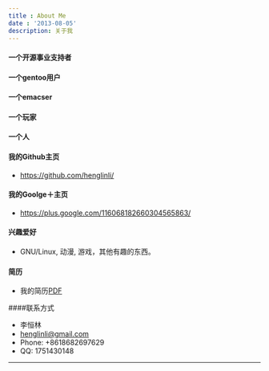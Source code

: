 ```yaml
---
title : About Me
date : '2013-08-05'
description: 关于我
---
```


#### 一个开源事业支持者

#### 一个gentoo用户

#### 一个emacser

#### 一个玩家

#### 一个人

#### 我的Github主页
- https://github.com/henglinli/

#### 我的Goolge＋主页
- https://plus.google.com/116068182660304565863/

#### 兴趣爱好
- GNU/Linux, 动漫, 游戏，其他有趣的东西。

#### 简历
- 我的简历[PDF][resume-pdf]

####联系方式
- 李恒林 
- henglinli@gmail.com 
- Phone: +8618682697629
- QQ: 1751430148

***
[resume-doc]: {{urls.media}}/lee.doc "my resume"
[resume-pdf]: {{urls.media}}/lee.pdf "my resume"
